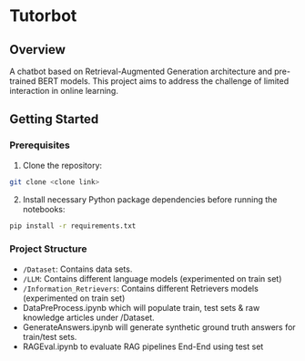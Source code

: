 # Tutorbot
## Overview

A chatbot based on Retrieval-Augmented Generation architecture and pre-trained BERT models. This project aims to address the challenge of limited interaction in online learning. 

## Getting Started

### Prerequisites

1. Clone the repository:
```bash
git clone <clone link>
```
2. Install necessary Python package dependencies before running the notebooks:
```bash
pip install -r requirements.txt
```

### Project Structure

- `/Dataset`: Contains data sets.
- `/LLM`:     Contains different language models (experimented on train set)
- `/Information_Retrievers`: Contains different Retrievers models (experimented on train set)
- DataPreProcess.ipynb which will populate train, test sets & raw knowledge articles under /Dataset.
- GenerateAnswers.ipynb will generate synthetic ground truth answers for train/test sets.
- RAGEval.ipynb to evaluate RAG pipelines End-End using test set
